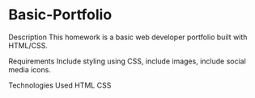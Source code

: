 # Basic-Portfolio

Description
This homework is a basic web developer portfolio built with HTML/CSS.

Requirements
Include styling using CSS, include images, include social media icons.

Technologies Used
HTML
CSS
